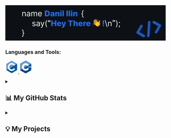 <img src = "image/freiqq.jpeg"/>

<h3 align="left">Languages and Tools:</h3>
<p align="left"> <a href=" target="_blank" rel="noreferrer"> <img src="https://raw.githubusercontent.com/devicons/devicon/master/icons/c/c-original.svg" alt="c" width="40" height="40"/> </a> <a href="" target="_blank" rel="noreferrer"> <img src="https://raw.githubusercontent.com/devicons/devicon/master/icons/cplusplus/cplusplus-original.svg" alt="cplusplus" width="40" height="40"/> </a> 
</p>

<details> 
  <summary><h2>📊 My GitHub Stats</h2></summary>
<div align="center">
  <img src="https://github-readme-stats.vercel.app/api?hide_title=true&hide_rank=false&show_icons=true&include_all_commits=true&count_private=true&disable_animations=false&theme=github_dark&locale=en&hide_border=true&username=freiqq" height="150"  alt="stats graph"  />
  <img src="https://github-readme-stats.vercel.app/api/top-langs?locale=en&hide_title=false&layout=compact&card_width=310&langs_count=6&theme=github_dark&hide_border=true&username=freiqq" height="150" alt="languages graph"  />
</div>

<br />
</details> 
  
<details> 
  <summary><h2>💡 My Projects </h2></summary>

| Project name                                                                                                                                                                               | Description                                                                                                                                                                                                                                                                                                          |
|--------------------------------------------------------------------------------------------------------------------------------------------------------------------------------------------|----------------------------------------------------------------------------------------------------------------------------------------------------------------------------------------------------------------------------------------------------------------------------------------------------------------------|
| [![Readme Card](https://github-readme-stats.vercel.app/api/pin/?username=freiqq&repo=containers&show_owner=true&theme=github_dark&hide_border=true)](https://github.com/freiqq/containers) | As part of this project, I wrote my own library that implements<br/>the main standard C++ container classes: list, map, queue, set,<br/>stack, and vector. The implementation provides a full set of<br/>standard methods and attributes for working with elements,<br/>container occupancy checking, and iteration. |
|                                                                                                                                                                                            ||
| [![Readme Card](https://github-readme-stats.vercel.app/api/pin/?username=freiqq&repo=matrix&show_owner=true&theme=github_dark&hide_border=true)](https://github.com/freiqq/matrix)         | In this project, I implemented my library for processing<br/>numerical matrices in the C++ programming language.<br/>The implementation provides a set of methods that perform<br/>basic operations with matrices.                                                                                                   |

</details>
